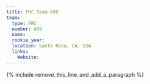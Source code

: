 ```yaml
---
title: FRC Team 609
team:
  type: FRC
  number: 609
  name:
  rookie_year:
  location: Santa Rosa, CA, USA
  links:
    Website:
---
```


{% include remove_this_line_and_add_a_paragraph %}